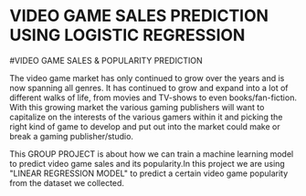 # VIDEO GAME SALES PREDICTION USING LOGISTIC REGRESSION 
#VIDEO GAME SALES & POPULARITY PREDICTION

The video game market has only continued to grow over the years and is now spanning all genres. It has continued to grow and expand into a lot of different walks of life, from movies and TV-shows to even books/fan-fiction. With this growing market the various gaming publishers will want to capitalize on the interests of the various gamers within it and picking the right kind of game to develop and put out into the market could make or break a gaming publisher/studio.


This GROUP PROJECT is about how we can train a machine learning model to predict video game sales and its popularity.In this project we are using "LINEAR REGRESSION MODEL" to predict a certain video game popularity from the dataset we collected.
